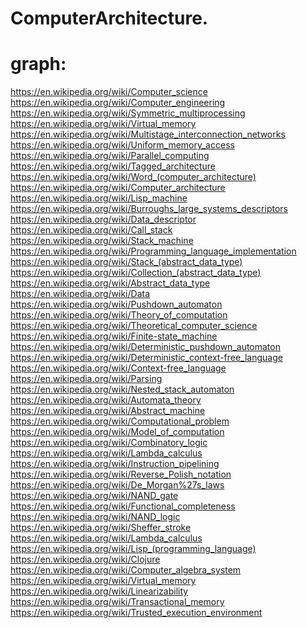 # ComputerArchitecture.
# graph:
https://en.wikipedia.org/wiki/Computer_science https://en.wikipedia.org/wiki/Computer_engineering https://en.wikipedia.org/wiki/Symmetric_multiprocessing https://en.wikipedia.org/wiki/Virtual_memory https://en.wikipedia.org/wiki/Multistage_interconnection_networks https://en.wikipedia.org/wiki/Uniform_memory_access https://en.wikipedia.org/wiki/Parallel_computing https://en.wikipedia.org/wiki/Tagged_architecture https://en.wikipedia.org/wiki/Word_(computer_architecture) https://en.wikipedia.org/wiki/Computer_architecture https://en.wikipedia.org/wiki/Lisp_machine https://en.wikipedia.org/wiki/Burroughs_large_systems_descriptors https://en.wikipedia.org/wiki/Data_descriptor https://en.wikipedia.org/wiki/Call_stack https://en.wikipedia.org/wiki/Stack_machine https://en.wikipedia.org/wiki/Programming_language_implementation https://en.wikipedia.org/wiki/Stack_(abstract_data_type) https://en.wikipedia.org/wiki/Collection_(abstract_data_type) https://en.wikipedia.org/wiki/Abstract_data_type https://en.wikipedia.org/wiki/Data https://en.wikipedia.org/wiki/Pushdown_automaton https://en.wikipedia.org/wiki/Theory_of_computation https://en.wikipedia.org/wiki/Theoretical_computer_science https://en.wikipedia.org/wiki/Finite-state_machine https://en.wikipedia.org/wiki/Deterministic_pushdown_automaton https://en.wikipedia.org/wiki/Deterministic_context-free_language https://en.wikipedia.org/wiki/Context-free_language https://en.wikipedia.org/wiki/Parsing https://en.wikipedia.org/wiki/Nested_stack_automaton https://en.wikipedia.org/wiki/Automata_theory https://en.wikipedia.org/wiki/Abstract_machine https://en.wikipedia.org/wiki/Computational_problem https://en.wikipedia.org/wiki/Model_of_computation https://en.wikipedia.org/wiki/Combinatory_logic https://en.wikipedia.org/wiki/Lambda_calculus https://en.wikipedia.org/wiki/Instruction_pipelining https://en.wikipedia.org/wiki/Reverse_Polish_notation https://en.wikipedia.org/wiki/De_Morgan%27s_laws https://en.wikipedia.org/wiki/NAND_gate https://en.wikipedia.org/wiki/Functional_completeness https://en.wikipedia.org/wiki/NAND_logic https://en.wikipedia.org/wiki/Sheffer_stroke https://en.wikipedia.org/wiki/Lambda_calculus https://en.wikipedia.org/wiki/Lisp_(programming_language) https://en.wikipedia.org/wiki/Clojure https://en.wikipedia.org/wiki/Computer_algebra_system https://en.wikipedia.org/wiki/Virtual_memory https://en.wikipedia.org/wiki/Linearizability https://en.wikipedia.org/wiki/Transactional_memory https://en.wikipedia.org/wiki/Trusted_execution_environment
